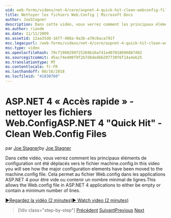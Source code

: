 ```yaml
---
uid: web-forms/videos/net-4/core/aspnet-4-quick-hit-clean-webconfig-files
title: Nettoyer les fichiers Web.Config | Microsoft Docs
author: JoeStagner
description: Dans cette vidéo, vous verrez comment les principaux éléments de configuration ont été déplacés vers le fichier machine.config. Cela permet au fichier Web.config dans ASP.NET 4 appl...
ms.author: riande
ms.date: 11/11/2009
ms.assetid: 12aa35dd-16f7-408a-9a3b-a70c0aca791f
msc.legacyurl: /web-forms/videos/net-4/core/aspnet-4-quick-hit-clean-webconfig-files
msc.type: video
ms.openlocfilehash: 79cf1960299f25269b16af41ed07018096887d82
ms.sourcegitcommit: 45ac74e400f9f2b7dbded66297730f6f14a4eb25
ms.translationtype: MT
ms.contentlocale: fr-FR
ms.lasthandoff: 08/16/2018
ms.locfileid: "41830760"
---
```

<a name="aspnet-4-quick-hit---clean-webconfig-files"></a><span data-ttu-id="34854-104">ASP.NET 4 « Accès rapide » - nettoyer les fichiers Web.Config</span><span class="sxs-lookup"><span data-stu-id="34854-104">ASP.NET 4 "Quick Hit" - Clean Web.Config Files</span></span>
====================
<span data-ttu-id="34854-105">par [Joe Stagner](https://github.com/JoeStagner)</span><span class="sxs-lookup"><span data-stu-id="34854-105">by [Joe Stagner](https://github.com/JoeStagner)</span></span>

<span data-ttu-id="34854-106">Dans cette vidéo, vous verrez comment les principaux éléments de configuration ont été déplacés vers le fichier machine.config.</span><span class="sxs-lookup"><span data-stu-id="34854-106">In this video you will see how the major configuration elements have been moved to the machine.config file.</span></span> <span data-ttu-id="34854-107">Cela permet au fichier Web.config dans les applications ASP.NET 4 pour être vide ou contenir un nombre minimal de lignes.</span><span class="sxs-lookup"><span data-stu-id="34854-107">This allows the Web.config file in ASP.NET 4 applications to either be empty or contain a minimum number of lines.</span></span>

[<span data-ttu-id="34854-108">&#9654;Regardez la vidéo (2 minutes)</span><span class="sxs-lookup"><span data-stu-id="34854-108">&#9654; Watch video (2 minutes)</span></span>](https://channel9.msdn.com/Blogs/ASP-NET-Site-Videos/aspnet-4-quick-hit-clean-webconfig-files)

> [!div class="step-by-step"]
> <span data-ttu-id="34854-109">[Précédent](aspnet-4-quick-hit-auto-start.md)
> [Suivant](aspnet-4-quick-hit-predictable-client-ids.md)</span><span class="sxs-lookup"><span data-stu-id="34854-109">[Previous](aspnet-4-quick-hit-auto-start.md)
[Next](aspnet-4-quick-hit-predictable-client-ids.md)</span></span>
